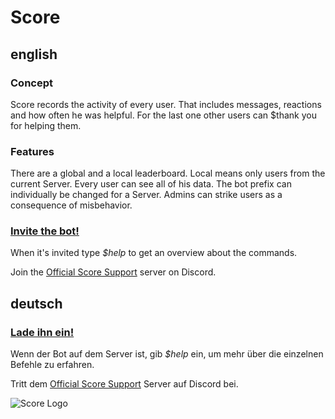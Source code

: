 # Score

## english

### Concept
Score records the activity of every user. That includes messages, reactions and how often he was helpful. For the last one other users can $thank you for helping them.

### Features
There are a global and a local leaderboard. Local means only users from the current Server.
Every user can see all of his data.
The bot prefix can individually be changed for a Server.
Admins can strike users as a consequence of misbehavior.

### [Invite the bot!](https://discordapp.com/oauth2/authorize?client_id=342017752434999306&scope=bot&permissions=27712)
When it's invited type *$help* to get an overview about the commands.

Join the [Official Score Support](https://discord.gg/z3X3uN4) server on Discord.

## deutsch

### [Lade ihn ein!](https://discordapp.com/oauth2/authorize?client_id=342017752434999306&scope=bot&permissions=27712)
Wenn der Bot auf dem Server ist, gib *$help* ein, um mehr über die einzelnen Befehle zu erfahren.

Tritt dem [Official Score Support](https://discord.gg/z3X3uN4) Server auf Discord bei.

![Score Logo](https://images.discordapp.net/avatars/342017752434999306/708aeb56555c2b2ac5099c2c2f66959b.png?size=512 "Score")
